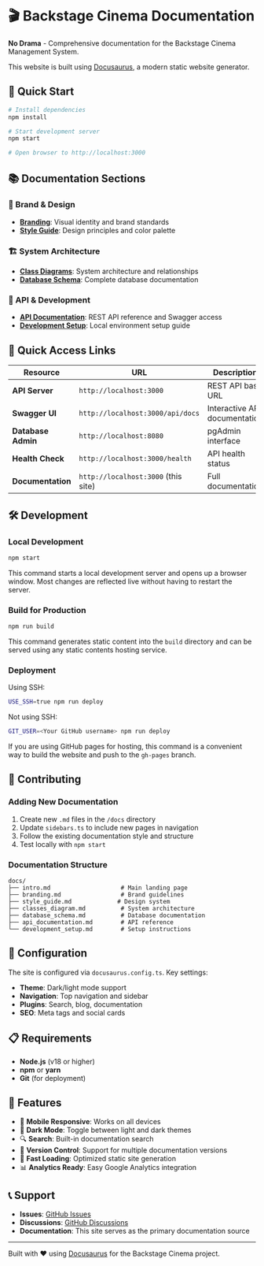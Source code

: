 # 🎬 Backstage Cinema Documentation

**No Drama** - Comprehensive documentation for the Backstage Cinema Management System.

This website is built using [Docusaurus](https://docusaurus.io/), a modern static website generator.

## 🚀 Quick Start

```bash
# Install dependencies
npm install

# Start development server
npm start

# Open browser to http://localhost:3000
```

## 📚 Documentation Sections

### 🎨 Brand & Design
- **[Branding](docs/branding.md)**: Visual identity and brand standards
- **[Style Guide](docs/style_guide.md)**: Design principles and color palette

### 🏗️ System Architecture
- **[Class Diagrams](docs/classes_diagram.md)**: System architecture and relationships
- **[Database Schema](docs/database_schema.md)**: Complete database documentation

### 🚀 API & Development
- **[API Documentation](docs/api_documentation.md)**: REST API reference and Swagger access
- **[Development Setup](docs/development_setup.md)**: Local environment setup guide

## 🔗 Quick Access Links

| Resource | URL | Description |
|----------|-----|-------------|
| **API Server** | `http://localhost:3000` | REST API base URL |
| **Swagger UI** | `http://localhost:3000/api/docs` | Interactive API documentation |
| **Database Admin** | `http://localhost:8080` | pgAdmin interface |
| **Health Check** | `http://localhost:3000/health` | API health status |
| **Documentation** | `http://localhost:3000` (this site) | Full documentation |

## 🛠️ Development

### Local Development

```bash
npm start
```

This command starts a local development server and opens up a browser window. Most changes are reflected live without having to restart the server.

### Build for Production

```bash
npm run build
```

This command generates static content into the `build` directory and can be served using any static contents hosting service.

### Deployment

Using SSH:

```bash
USE_SSH=true npm run deploy
```

Not using SSH:

```bash
GIT_USER=<Your GitHub username> npm run deploy
```

If you are using GitHub pages for hosting, this command is a convenient way to build the website and push to the `gh-pages` branch.

## 📝 Contributing

### Adding New Documentation

1. Create new `.md` files in the `/docs` directory
2. Update `sidebars.ts` to include new pages in navigation
3. Follow the existing documentation style and structure
4. Test locally with `npm start`

### Documentation Structure

```
docs/
├── intro.md                    # Main landing page
├── branding.md                 # Brand guidelines
├── style_guide.md             # Design system
├── classes_diagram.md          # System architecture
├── database_schema.md          # Database documentation
├── api_documentation.md        # API reference
└── development_setup.md        # Setup instructions
```

## 🔧 Configuration

The site is configured via `docusaurus.config.ts`. Key settings:

- **Theme**: Dark/light mode support
- **Navigation**: Top navigation and sidebar
- **Plugins**: Search, blog, documentation
- **SEO**: Meta tags and social cards

## 📋 Requirements

- **Node.js** (v18 or higher)
- **npm** or **yarn**
- **Git** (for deployment)

## 🎯 Features

- 📱 **Mobile Responsive**: Works on all devices
- 🌙 **Dark Mode**: Toggle between light and dark themes
- 🔍 **Search**: Built-in documentation search
- 📖 **Version Control**: Support for multiple documentation versions
- 🚀 **Fast Loading**: Optimized static site generation
- 📊 **Analytics Ready**: Easy Google Analytics integration

## 📞 Support

- **Issues**: [GitHub Issues](https://github.com/your-org/backstage-cinema/issues)
- **Discussions**: [GitHub Discussions](https://github.com/your-org/backstage-cinema/discussions)
- **Documentation**: This site serves as the primary documentation source

---

Built with ❤️ using [Docusaurus](https://docusaurus.io/) for the Backstage Cinema project.









